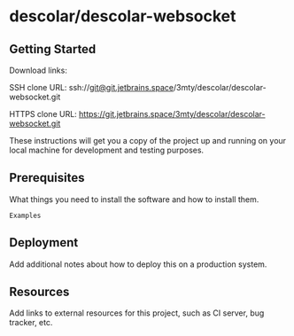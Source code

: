 # descolar/descolar-websocket



## Getting Started

Download links:

SSH clone URL: ssh://git@git.jetbrains.space/3mty/descolar/descolar-websocket.git

HTTPS clone URL: https://git.jetbrains.space/3mty/descolar/descolar-websocket.git



These instructions will get you a copy of the project up and running on your local machine for development and testing purposes.

## Prerequisites

What things you need to install the software and how to install them.

```
Examples
```

## Deployment

Add additional notes about how to deploy this on a production system.

## Resources

Add links to external resources for this project, such as CI server, bug tracker, etc.

